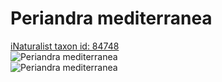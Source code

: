 
Periandra mediterranea
======================
  
[iNaturalist taxon id: 84748](https://www.inaturalist.org/taxa/84748)  
![Periandra mediterranea](https://inaturalist-open-data.s3.amazonaws.com/photos/175141148/medium.jpeg)  
![Periandra mediterranea](https://inaturalist-open-data.s3.amazonaws.com/photos/175141148/medium.jpeg)